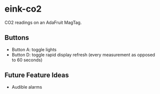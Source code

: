 # eink-co2

CO2 readings on an AdaFruit MagTag.

## Buttons

* Button A: toggle lights
* Button D: toggle rapid display refresh (every measurement as opposed to 60 seconds)

## Future Feature Ideas

* Audible alarms
